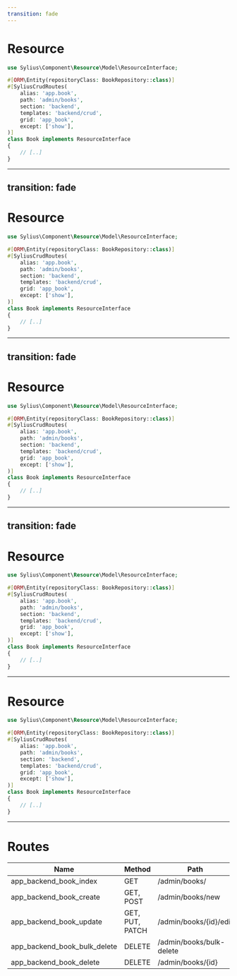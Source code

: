 ```yaml
---
transition: fade
---
```


# Resource

```php
use Sylius\Component\Resource\Model\ResourceInterface;

#[ORM\Entity(repositoryClass: BookRepository::class)]
#[SyliusCrudRoutes(
    alias: 'app.book',
    path: 'admin/books',
    section: 'backend',
    templates: 'backend/crud',
    grid: 'app_book',
    except: ['show'],
)]
class Book implements ResourceInterface
{
    // [..]
}
```

---
transition: fade
---

# Resource

```php {12}
use Sylius\Component\Resource\Model\ResourceInterface;

#[ORM\Entity(repositoryClass: BookRepository::class)]
#[SyliusCrudRoutes(
    alias: 'app.book',
    path: 'admin/books',
    section: 'backend',
    templates: 'backend/crud',
    grid: 'app_book',
    except: ['show'],
)]
class Book implements ResourceInterface
{
    // [..]
}
```

---
transition: fade
---

# Resource

```php {4}
use Sylius\Component\Resource\Model\ResourceInterface;

#[ORM\Entity(repositoryClass: BookRepository::class)]
#[SyliusCrudRoutes(
    alias: 'app.book',
    path: 'admin/books',
    section: 'backend',
    templates: 'backend/crud',
    grid: 'app_book',
    except: ['show'],
)]
class Book implements ResourceInterface
{
    // [..]
}
```

---
transition: fade
---

# Resource

```php {5}
use Sylius\Component\Resource\Model\ResourceInterface;

#[ORM\Entity(repositoryClass: BookRepository::class)]
#[SyliusCrudRoutes(
    alias: 'app.book',
    path: 'admin/books',
    section: 'backend',
    templates: 'backend/crud',
    grid: 'app_book',
    except: ['show'],
)]
class Book implements ResourceInterface
{
    // [..]
}
```

---

# Resource

```php {6|7|8|9|10}
use Sylius\Component\Resource\Model\ResourceInterface;

#[ORM\Entity(repositoryClass: BookRepository::class)]
#[SyliusCrudRoutes(
    alias: 'app.book',
    path: 'admin/books',
    section: 'backend',
    templates: 'backend/crud',
    grid: 'app_book',
    except: ['show'],
)]
class Book implements ResourceInterface
{
    // [..]
}
```

---

# Routes

| Name                                | Method          | Path                     |
|-------------------------------------|-----------------|--------------------------|
| app_backend_book_index              | GET             | /admin/books/            |
| app_backend_book_create             | GET, POST       | /admin/books/new         |                     
| app_backend_book_update             | GET, PUT, PATCH | /admin/books/{id}/edit   |        
| app_backend_book_bulk_delete        | DELETE          | /admin/books/bulk-delete |               
| app_backend_book_delete             | DELETE          | /admin/books/{id}        |
